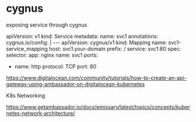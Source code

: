# cygnus

exposing service through cygnus

apiVersion: v1
kind: Service
metadata:
  name: svc1
  annotations:
    cygnus.io/config: |
      ---
      apiVersion: cygnus/v1
      kind: Mapping
      name: svc1-service_mapping
      host: svc1.your-domain
      prefix: /
      service: svc1:80
spec:
  selector:
    app: nginx
    name: svc1
  ports:
  - name: http
    protocol: TCP
    port: 80



https://www.digitalocean.com/community/tutorials/how-to-create-an-api-gateway-using-ambassador-on-digitalocean-kubernetes


K8s Networking

https://www.getambassador.io/docs/emissary/latest/topics/concepts/kubernetes-network-architecture/

